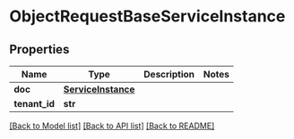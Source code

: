 # ObjectRequestBaseServiceInstance

## Properties
Name | Type | Description | Notes
------------ | ------------- | ------------- | -------------
**doc** | [**ServiceInstance**](ServiceInstance.md) |  | 
**tenant_id** | **str** |  | 

[[Back to Model list]](../README.md#documentation-for-models) [[Back to API list]](../README.md#documentation-for-api-endpoints) [[Back to README]](../README.md)

